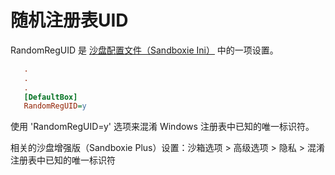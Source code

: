 # 随机注册表UID

RandomRegUID 是 [沙盘配置文件（Sandboxie Ini）](SandboxieIni.md) 中的一项设置。

```ini
   .
   .
   .
   [DefaultBox]
   RandomRegUID=y
```

使用 'RandomRegUID=y' 选项来混淆 Windows 注册表中已知的唯一标识符。

相关的沙盘增强版（Sandboxie Plus）设置：沙箱选项 > 高级选项 > 隐私 > 混淆注册表中已知的唯一标识符
